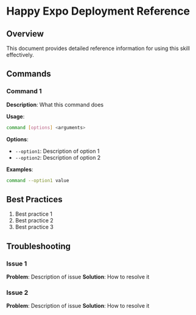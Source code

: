 # Happy Expo Deployment Reference

## Overview

This document provides detailed reference information for using this skill effectively.

## Commands

### Command 1

**Description**: What this command does

**Usage**:
```bash
command [options] <arguments>
```

**Options**:
- `--option1`: Description of option 1
- `--option2`: Description of option 2

**Examples**:
```bash
command --option1 value
```

## Best Practices

1. Best practice 1
2. Best practice 2
3. Best practice 3

## Troubleshooting

### Issue 1
**Problem**: Description of issue
**Solution**: How to resolve it

### Issue 2
**Problem**: Description of issue
**Solution**: How to resolve it

